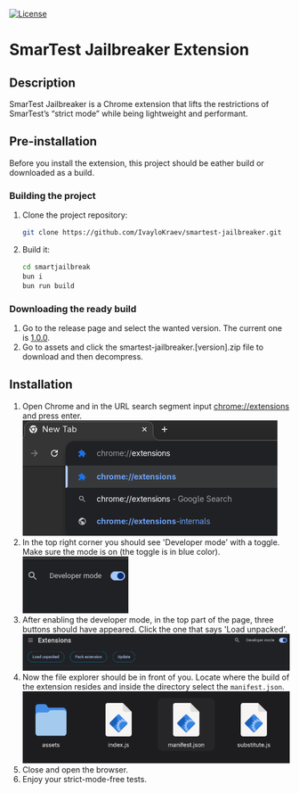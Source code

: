 
[![License](https://img.shields.io/badge/License-The_Unlicense-%23a9b0ff?style=for-the-badge&logo=unlicense&logoColor=%23a9b0ff&labelColor=%231a1a1f "License")](https://github.com/IvayloKraev/smartest-jailbreaker/blob/main/LICENSE)

# SmarTest Jailbreaker Extension

## Description
SmarTest Jailbreaker is a Chrome extension that lifts the restrictions of SmarTest’s “strict mode” 
while being lightweight and performant.

## Pre-installation

Before you install the extension, this project should be eather build or downloaded as a build.

### Building the project
1. Clone the project repository:
   ```bash
   git clone https://github.com/IvayloKraev/smartest-jailbreaker.git
   ```
2. Build it:
   ```bash
   cd smartjailbreak
   bun i
   bun run build
   ```

### Downloading the ready build

1. Go to the release page and select the wanted version. The current one is [1.0.0](https://github.com/IvayloKraev/smartest-jailbreaker/releases/tag/1.0.0).
2. Go to assets and click the smartest-jailbreaker.\[version\].zip file to download and then decompress.

## Installation

1. Open Chrome and in the URL search segment input <chrome://extensions> and press enter. <br/>
   ![Search chrome extensions page](instructions/serch-chrome-extensions-page.png)
2. In the top right corner you should see 'Developer mode' with a toggle. 
   Make sure the mode is on (the toggle is in blue color). <br/>
   ![Enable developer mode](instructions/enable-developer-mode.png)
3. After enabling the developer mode, in the top part of the page, three buttons should have appeared.
   Click the one that says 'Load unpacked'. <br/>
   ![Click load extension](instructions/click-load-extension.png)
4. Now the file explorer should be in front of you. Locate where the build of the extension resides
   and inside the directory select the `manifest.json`. <br/>
   ![Locate the project and the manifest](instructions/locate-the-project-and-the-manifest.png)
5. Close and open the browser.
6. Enjoy your strict-mode-free tests.
